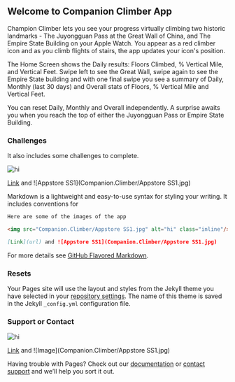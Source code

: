 ## Welcome to Companion Climber App

Champion Climber lets you see your progress virtually climbing two historic landmarks - The Juyongguan Pass at the Great Wall of China, and The Empire State Building on your Apple Watch. You appear as a red climber icon and as you climb flights of stairs, the app updates your icon's position.

The Home Screen shows the Daily results: Floors Climbed, % Vertical Mile, and Vertical Feet. Swipe left to see the Great Wall, swipe again to see the Empire State building and with one final swipe you see a summary of Daily, Monthly (last 30 days) and Overall stats of Floors, % Vertical Mile and Vertical Feet.

You can reset Daily, Monthly and Overall independently. A surprise awaits you when you reach the top of either the Juyongguan Pass or Empire State Building.

### Challenges

  It also includes some challenges to complete.


<img src="Companion.Climber/Appstore SS1.jpg" alt="hi" class="inline"/>

[Link](url) and ![Appstore SS1](Companion.Climber/Appstore SS1.jpg)

Markdown is a lightweight and easy-to-use syntax for styling your writing. It includes conventions for

```markdown
Here are some of the images of the app

<img src="Companion.Climber/Appstore SS1.jpg" alt="hi" class="inline"/>

[Link](url) and ![Appstore SS1](Companion.Climber/Appstore SS1.jpg)
```

For more details see [GitHub Flavored Markdown](https://guides.github.com/features/mastering-markdown/).

### Resets

Your Pages site will use the layout and styles from the Jekyll theme you have selected in your [repository settings](https://github.com/saad-creator/Companion-Climber/settings/pages). The name of this theme is saved in the Jekyll `_config.yml` configuration file.

### Support or Contact


<img src="Companion.Climber/Appstore SS1.jpg" alt="hi" class="inline"/>


[Link](url) and ![Image](Companion.Climber/Appstore SS1.jpg)

Having trouble with Pages? Check out our [documentation](https://docs.github.com/categories/github-pages-basics/) or [contact support](https://support.github.com/contact) and we’ll help you sort it out.
